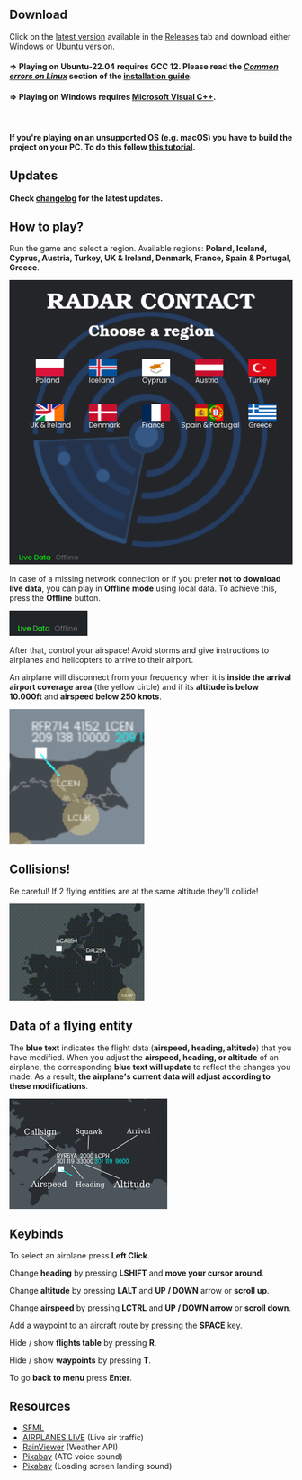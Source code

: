 ## Download

Click on the [latest version](https://github.com/Bogdanctx/Radar-Contact/releases/tag/v3.2) available in the [Releases](https://github.com/Bogdanctx/Radar-Contact/releases) tab and 
download either [Windows](https://github.com/Bogdanctx/Radar-Contact/releases/download/v3.2/Radar-Contact_windows.zip) or [Ubuntu](https://github.com/Bogdanctx/Radar-Contact/releases/download/v3.2/Radar-Contact_ubuntu-22.04.zip) version.

#### => Playing on Ubuntu-22.04 requires GCC 12. Please read the <i>[Common errors on Linux](https://github.com/Bogdanctx/Radar-Contact/blob/main/INSTALLATION.md#common-errors-on-linux)</i> section of the [installation guide](./INSTALLATION.md).
#### => Playing on Windows requires [Microsoft Visual C++](https://learn.microsoft.com/en-us/cpp/windows/latest-supported-vc-redist?view=msvc-170#latest-microsoft-visual-c-redistributable-version).

<br>

#### If you're playing on an unsupported OS (e.g. macOS) you have to build the project on your PC. To do this follow [this tutorial](./INSTALLATION.md).

## Updates
#### Check [changelog](./CHANGELOG.md) for the latest updates.

## How to play?

Run the game and select a region. Available regions: <b>Poland, Iceland, Cyprus, Austria, Turkey, UK & Ireland, Denmark,
France, Spain & Portugal, Greece</b>.

![Alt Text](./preview/menu.png)

In case of a missing network connection or if you prefer <b>not to download live data</b>, you can play in <b>Offline mode</b> using 
local data. To achieve this, press the <b>Offline</b> button.

![Alt Text](./preview/live_data.gif)

After that, control your airspace! Avoid storms and give instructions to airplanes and helicopters to arrive to their airport.

An airplane will disconnect from your frequency when it is <b>inside the arrival airport coverage area</b> (the yellow circle)
and if its <b>altitude is below 10.000ft</b> and <b>airspeed below 250 knots</b>.

![Alt Text](./preview/landing.gif)

## Collisions!
Be careful! If 2 flying entities are at the same altitude they'll collide!

![Alt Text](./preview/collision.gif)

## Data of a flying entity

The <b>blue text</b> indicates the flight data (<b>airspeed, heading, altitude</b>) that you have modified. When 
you adjust the <b>airspeed, heading, or altitude</b> of an airplane, the corresponding <b>blue text will update</b> to reflect the changes you made. 
As a result, <b>the airplane's current data will adjust according to these modifications</b>.

![Alt Text](./preview/data_meaning.png)

## Keybinds

To select an airplane press **Left Click**.

Change **heading** by pressing **LSHIFT** and **move your cursor around**.

Change **altitude** by pressing **LALT** and **UP / DOWN** arrow or **scroll up**.

Change **airspeed** by pressing **LCTRL** and **UP / DOWN arrow** or **scroll down**.

Add a waypoint to an aircraft route by pressing the **SPACE** key.

Hide / show **flights table** by pressing **R**.

Hide / show **waypoints** by pressing **T**.

To go **back to menu** press **Enter**.

## Resources

- [SFML](https://github.com/SFML/SFML/tree/2.6.1)
- [AIRPLANES.LIVE](https://airplanes.live/get-started/) (Live air traffic)
- [RainViewer](https://www.rainviewer.com/api.html) (Weather API)
- [Pixabay](https://pixabay.com/sound-effects/search/air-traffic-control/) (ATC voice sound)
- [Pixabay](https://pixabay.com/sound-effects/search/landing/) (Loading screen landing sound)
